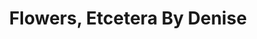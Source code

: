 ---
title: "Flowers, Etcetera By Denise"
url: /philadelphia/flowers-etcetera-by-denise/
shop: Blumen
---